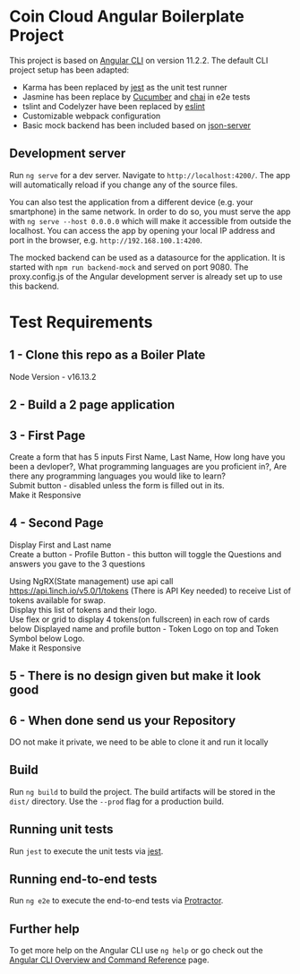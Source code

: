 # Coin Cloud Angular Boilerplate Project

This project is based on [Angular CLI](https://github.com/angular/angular-cli) on version 11.2.2. The default CLI project setup has been adapted:

- Karma has been replaced by [jest](https://jestjs.io/) as the unit test runner
- Jasmine has been replace by [Cucumber](https://github.com/cucumber/cucumber-js) and [chai](https://www.chaijs.com/) in e2e tests
- tslint and Codelyzer have been replaced by [eslint](https://eslint.org/)
- Customizable webpack configuration
- Basic mock backend has been included based on [json-server](https://github.com/typicode/json-server)

## Development server

Run `ng serve` for a dev server. Navigate to `http://localhost:4200/`. The app will automatically reload if you change any of the source files.

You can also test the application from a different device (e.g. your smartphone) in the same network. In order to do so, you must serve the app with `ng serve --host 0.0.0.0` which will make it accessible from outside the localhost. You can access the app by opening your local IP address and port in the browser, e.g. `http://192.168.100.1:4200`.

The mocked backend can be used as a datasource for the application. It is started with `npm run backend-mock` and served on port 9080. The proxy.config.js of the Angular development server is already set up to use this backend.

# Test Requirements
## 1 - Clone this repo as a Boiler Plate
Node Version - v16.13.2 

## 2 - Build a 2 page application
## 3 - First Page 
Create a form that has 5 inputs First Name, Last Name, How long have you been a devloper?, What programming languages are you proficient in?, Are there any programming languages you would like to learn?  
Submit button - disabled unless the form is filled out in its.  
Make it Responsive

## 4 - Second Page
Display First and Last name  
Create a button - Profile Button - this button will toggle the Questions and answers you gave to the 3 questions 

Using NgRX(State management) use api call https://api.1inch.io/v5.0/1/tokens (There is API Key needed) to receive List of tokens available for swap.  
Display this list of tokens and their logo.  
Use flex or grid to display 4 tokens(on fullscreen) in each row of cards below Displayed name and profile button - Token Logo on top and Token Symbol below Logo.  
Make it Responsive
## 5 - There is no design given but make it look good

## 6 - When done send us your Repository
DO not make it private, we need to be able to clone it and run it locally

## Build

Run `ng build` to build the project. The build artifacts will be stored in the `dist/` directory. Use the `--prod` flag for a production build.

## Running unit tests

Run `jest` to execute the unit tests via [jest](https://jestjs.io/).

## Running end-to-end tests

Run `ng e2e` to execute the end-to-end tests via [Protractor](http://www.protractortest.org/).

## Further help

To get more help on the Angular CLI use `ng help` or go check out the [Angular CLI Overview and Command Reference](https://angular.io/cli) page.

